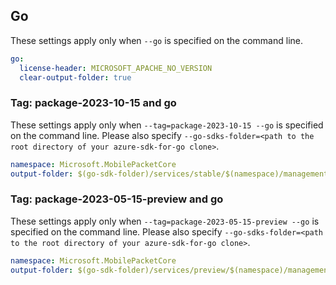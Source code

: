 ## Go

These settings apply only when `--go` is specified on the command line.

```yaml $(go)
go:
  license-header: MICROSOFT_APACHE_NO_VERSION
  clear-output-folder: true
```

### Tag: package-2023-10-15 and go

These settings apply only when `--tag=package-2023-10-15 --go` is specified on the command line.
Please also specify `--go-sdks-folder=<path to the root directory of your azure-sdk-for-go clone>`.

```yaml $(tag) == 'package-2023-10-15' && $(go)
namespace: Microsoft.MobilePacketCore
output-folder: $(go-sdk-folder)/services/stable/$(namespace)/management/2023-10-15/$(namespace)
```

### Tag: package-2023-05-15-preview and go

These settings apply only when `--tag=package-2023-05-15-preview --go` is specified on the command line.
Please also specify `--go-sdks-folder=<path to the root directory of your azure-sdk-for-go clone>`.

```yaml $(tag) == 'package-2023-05-15-preview' && $(go)
namespace: Microsoft.MobilePacketCore
output-folder: $(go-sdk-folder)/services/preview/$(namespace)/management/2023-05-15-preview/$(namespace)
```